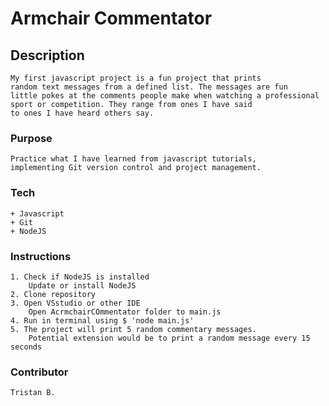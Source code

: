 # Armchair Commentator

## Description
    My first javascript project is a fun project that prints 
    random text messages from a defined list. The messages are fun 
    little pokes at the comments people make when watching a professional
    sport or competition. They range from ones I have said 
    to ones I have heard others say.

### Purpose
    Practice what I have learned from javascript tutorials,
    implementing Git version control and project management. 

### Tech
    + Javascript
    + Git
    + NodeJS

### Instructions
    1. Check if NodeJS is installed
        Update or install NodeJS 
    2. Clone repository
    3. Open VSstudio or other IDE
        Open AcrmchairCOmmentator folder to main.js
    4. Run in terminal using $ 'node main.js'
    5. The project will print 5 random commentary messages.
        Potential extension would be to print a random message every 15 seconds

### Contributor
    Tristan B.

